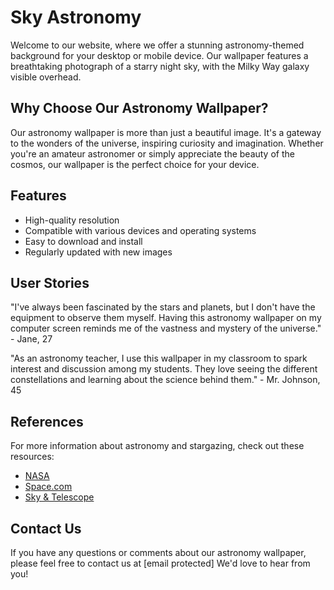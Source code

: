 <!--font:Poppins-->

# Sky Astronomy

Welcome to our website, where we offer a stunning astronomy-themed background for your desktop or mobile device. Our wallpaper features a breathtaking photograph of a starry night sky, with the Milky Way galaxy visible overhead.

## Why Choose Our Astronomy Wallpaper?

Our astronomy wallpaper is more than just a beautiful image. It's a gateway to the wonders of the universe, inspiring curiosity and imagination. Whether you're an amateur astronomer or simply appreciate the beauty of the cosmos, our wallpaper is the perfect choice for your device.

## Features

-   High-quality resolution
-   Compatible with various devices and operating systems
-   Easy to download and install
-   Regularly updated with new images

## User Stories

"I've always been fascinated by the stars and planets, but I don't have the equipment to observe them myself. Having this astronomy wallpaper on my computer screen reminds me of the vastness and mystery of the universe." - Jane, 27

"As an astronomy teacher, I use this wallpaper in my classroom to spark interest and discussion among my students. They love seeing the different constellations and learning about the science behind them." - Mr. Johnson, 45

## References

For more information about astronomy and stargazing, check out these resources:

-   [NASA](#)
-   [Space.com](#)
-   [Sky & Telescope](#)

## Contact Us

If you have any questions or comments about our astronomy wallpaper, please feel free to contact us at [email protected] We'd love to hear from you!

<!--

Write me content for website with wallpaper which alt text is:

"A photograph of a starry night sky, with the Milky Way galaxy visible overhead."

The name/title of the page should not be 1:1 copy of the alt text but rather a real content of the website which is using this wallpaper.

- Use markdown format
- Start with heading
- Heading should be short and concise
- The content should look like a real website
- The website should not be about the wallpaper, wallpaper is just a related background
- Heading should be contain work "wallpaper" or "background"
- Include real sections like references, contact, user stories, etc. use things relevant to the page purpose.
- Feel free to use structure like headings, bullets, numbering, blockquotes, paragraphs, horizontal lines, etc.
- You can use formatting like bold or _italic_
- You can include UTF-8 emojis
- Links should be only #hash anchors (and you can refer to the document itself)
- Do not include images


---


# Explore the Wonders of the Night Sky with Our Astronomy Background

Welcome to our website, where we offer a stunning astronomy-themed background for your desktop or mobile device. Our wallpaper features a breathtaking photograph of a starry night sky, with the Milky Way galaxy visible overhead.

## Why Choose Our Astronomy Wallpaper?

Our astronomy wallpaper is more than just a beautiful image. It's a gateway to the wonders of the universe, inspiring curiosity and imagination. Whether you're an amateur astronomer or simply appreciate the beauty of the cosmos, our wallpaper is the perfect choice for your device.

## Features

- High-quality resolution
- Compatible with various devices and operating systems
- Easy to download and install
- Regularly updated with new images

## User Stories

"I've always been fascinated by the stars and planets, but I don't have the equipment to observe them myself. Having this astronomy wallpaper on my computer screen reminds me of the vastness and mystery of the universe." - Jane, 27

"As an astronomy teacher, I use this wallpaper in my classroom to spark interest and discussion among my students. They love seeing the different constellations and learning about the science behind them." - Mr. Johnson, 45

## References

For more information about astronomy and stargazing, check out these resources:

- [NASA](#)
- [Space.com](#)
- [Sky & Telescope](#)

## Contact Us

If you have any questions or comments about our astronomy wallpaper, please feel free to contact us at [email protected] We'd love to hear from you!


---


Write me a Google font which is best fitting for the website.

Pick from the list:
- Roboto
- Cormorant Garamond
- Lato
- Montserrat
- Cinzel Decorative
- Futura
- Orbitron
- Poppins
- Cinzel
- Dancing Script
- Open Sans
- Lobster
- Inter
- IBM Plex Sans
- Playfair Display
- Exo 2
- Cabin
- Barlow Condensed
- Barlow Condensed
- Raleway
- Great Vibes
- Alegreya


Write just the font name nothing else.


---


Poppins

-->
